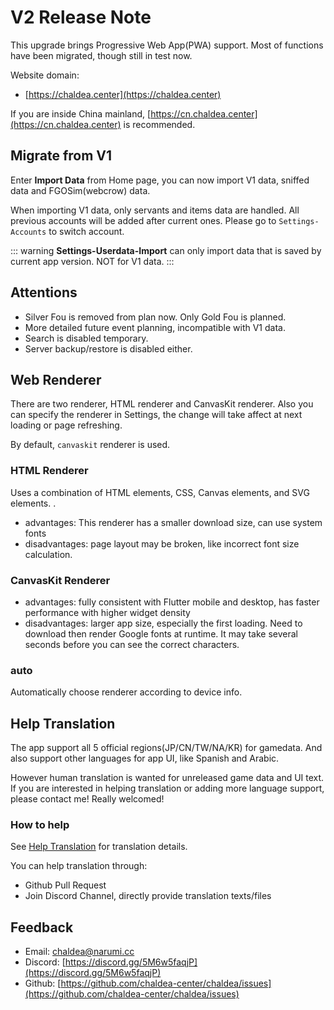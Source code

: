 # V2 Release Note

This upgrade brings Progressive Web App(PWA) support. Most of functions have been migrated, though still in test now.

Website domain: 
- [https://chaldea.center](https://chaldea.center)

If you are inside China mainland, [https://cn.chaldea.center](https://cn.chaldea.center) is recommended.

## Migrate from V1

Enter **Import Data** from Home page, you can now import V1 data, sniffed data and FGOSim(webcrow) data.

When importing V1 data, only servants and items data are handled. All previous accounts will be added after current ones. Please go to `Settings-Accounts` to switch account.
 
::: warning
**Settings-Userdata-Import** can only import data that is saved by current app version. NOT for V1 data. 
:::

## Attentions
- Silver Fou is removed from plan now. Only Gold Fou is planned.
- More detailed future event planning, incompatible with V1 data.
- Search is disabled temporary.
- Server backup/restore is disabled either.

## Web Renderer

There are two renderer, HTML renderer and CanvasKit renderer. Also you can specify the renderer in Settings, the change will take affect at next loading or page refreshing.

By default, `canvaskit` renderer is used.

### HTML Renderer
Uses a combination of HTML elements, CSS, Canvas elements, and SVG elements. .

- advantages: This renderer has a smaller download size, can use system fonts
- disadvantages: page layout may be broken, like incorrect font size calculation.

### CanvasKit Renderer

- advantages: fully consistent with Flutter mobile and desktop, has faster performance with higher widget density
- disadvantages: larger app size, especially the first loading. Need to download then render Google fonts at runtime. It may take several seconds before you can see the correct characters.

### auto

Automatically choose renderer according to device info.


## Help Translation

The app support all 5 official regions(JP/CN/TW/NA/KR) for gamedata. And also support other languages for app UI, like Spanish and Arabic.

However human translation is wanted for unreleased game data and UI text. If you are interested in helping translation or adding more language support, please contact me! Really welcomed!

### How to help

See [Help Translation](./translation.md) for translation details.

You can help translation through:
- Github Pull Request
- Join Discord Channel, directly provide translation texts/files


## Feedback

* Email: [chaldea@narumi.cc](mailto:chaldea.narumi.cc)
* Discord: [https://discord.gg/5M6w5faqjP](https://discord.gg/5M6w5faqjP)
* Github: [https://github.com/chaldea-center/chaldea/issues](https://github.com/chaldea-center/chaldea/issues)

